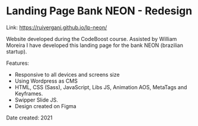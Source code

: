 # Landing Page Bank NEON - Redesign 

Link: https://ruivergani.github.io/lp-neon/
 
Website developed during the CodeBoost course. Assisted by William Moreira I have developed this landing page for the bank NEON (brazilian startup).

Features:

* Responsive to all devices and screens size
* Using Wordpress as CMS
* HTML, CSS (Sass), JavaScript, Libs JS, Animation AOS, MetaTags and Keyframes. 
* Swipper Slide JS.
* Design created on Figma

Date created: 2021

